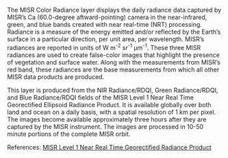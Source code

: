 The MISR Color Radiance layer displays the daily radiance data captured by MISR’s Ca (60.0-degree aftward-pointing) camera in the near-infrared, green, and blue bands created with near real-time (NRT) processing. Radiance is a measure of the energy emitted and/or reflected by the Earth’s surface in a particular direction, per unit area, per wavelength. MISR’s radiances are reported in units of W m<sup>-2</sup> sr<sup>-1</sup> µm<sup>-1</sup>. These three MISR radiances are used to create false-color images that highlight the presence of vegetation and surface water. Along with the measurements from MISR’s red band, these radiances are the base measurements from which all other MISR data products are produced.

This layer is produced from the NIR Radiance/RDQI, Green Radiance/RDQI, and Blue Radiance/RDQI fields of the MISR Level 1 Near Real Time Georectified Ellipsoid Radiance Product. It is available globally over both land and ocean on a daily basis, with a spatial resolution of 1 km per pixel. The images become available approximately three hours after they are captured by the MISR instrument. The images are processed in 10-50 minute portions of the complete MISR orbit.

References: [MISR Level 1 Near Real Time Georectified Radiance Product](https://eosweb.larc.nasa.gov/project/misr/l1_nrt_products)

